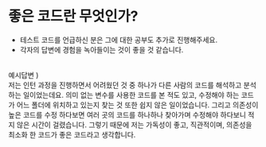 # 좋은 코드란 무엇인가?

- 테스트 코드를 언급하신 분은 그에 대한 공부도 추가로 진행해주세요.
- 각자의 답변에 경험을 녹아들이는 것이 좋을 것 같습니다.

</br>
예시답변 )</br>
저는 인턴 과정을 진행하면서 어려웠던 것 중 하나가 다른 사람의 코드를 해석하고 분석하는 일이었는데요.
의미 없는 변수를 사용한 코드를 본 적도 있고, 수정해야 하는 코드가 어느 폴더에 위치하고 있는지 찾는 것 또한 쉽지 않은 일이었습니다.
그리고 의존성이 높은 코드를 수정 하다보면 여러 곳의 코드를 하나하나 찾아가며 수정해야 하다보니 적지 않은 시간이 걸렸습니다.
그렇기 때문에 저는 가독성이 좋고, 직관적이며, 의존성을 최소화 한 코드가 좋은 코드라고 생각합니다.
